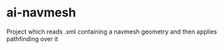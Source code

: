 # ai-navmesh
Project which reads .xml containing a navmesh geometry and then applies pathfinding over it
